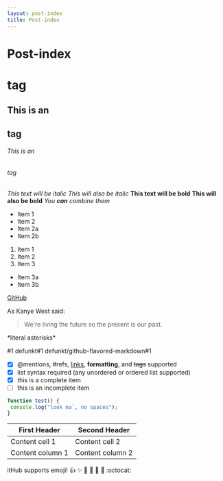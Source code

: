 ```yaml
---
layout: post-index
title: Post-index
---
```


# Post-index <h1> tag
## This is an <h2> tag
###### This is an <h6> tag
  
*This text will be italic*
_This will also be italic_
**This text will be bold**
__This will also be bold__
*You **can** combine them*

* Item 1
* Item 2
 * Item 2a
 * Item 2b
 
 1. Item 1
2. Item 2
3. Item 3
 * Item 3a
 * Item 3b
 
 [GitHub](http://github.com)
 
 As Kanye West said:
> We're living the future so
> the present is our past.

\*literal asterisks\*

#1
defunkt#1
defunkt/github-flavored-markdown#1



- [x] @mentions, #refs, [links](),
**formatting**, and <del>tags</del>
supported
- [x] list syntax required (any
unordered or ordered list supported)
- [x] this is a complete item
- [ ] this is an incomplete item

```javascript
function test() {
 console.log("look ma`, no spaces");
}
```

First Header | Second Header
------------ | -------------
Content cell 1 | Content cell 2
Content column 1 | Content column 2

itHub supports emoji!
:+1: :sparkles: :camel: :tada:
:rocket: :metal: :octocat: 